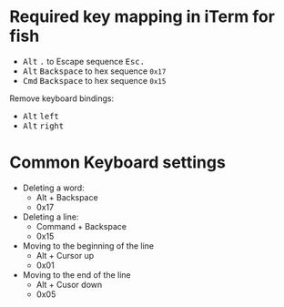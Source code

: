 # Required key mapping in iTerm for fish
- <kbd>Alt</kbd> <kbd>.</kbd> to Escape sequence <kbd>Esc</kbd><kbd>.</kbd>
- <kbd>Alt</kbd> <kbd>Backspace</kbd> to hex sequence `0x17`
- <kbd>Cmd</kbd> <kbd>Backspace</kbd> to hex sequence `0x15`

Remove keyboard bindings:
- <kbd>Alt</kbd> <kbd>left</kbd>
- <kbd>Alt</kbd> <kbd>right</kbd>

# Common Keyboard settings
- Deleting a word: 
  - Alt + Backspace
  - 0x17
- Deleting a line: 
  - Command + Backspace
  - 0x15
- Moving to the beginning of the line 
  - Alt + Cursor up
  - 0x01
- Moving to the end of the line
  - Alt + Cusor down
  - 0x05
